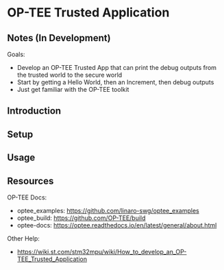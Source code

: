 # OP-TEE Trusted Application

## Notes (In Development)
Goals:
- Develop an OP-TEE Trusted App that can print the debug outputs from the trusted world to the secure world
- Start by getting a Hello World, then an Increment, then debug outputs
- Just get familiar with the OP-TEE toolkit

## Introduction

## Setup

## Usage 

## Resources
OP-TEE Docs:
- optee_examples: https://github.com/linaro-swg/optee_examples
- optee_build: https://github.com/OP-TEE/build 
- optee-docs: https://optee.readthedocs.io/en/latest/general/about.html

Other Help:
- https://wiki.st.com/stm32mpu/wiki/How_to_develop_an_OP-TEE_Trusted_Application